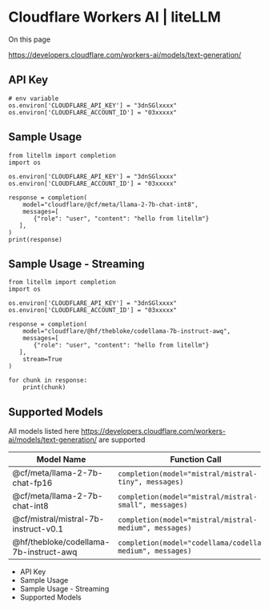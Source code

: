 # Cloudflare Workers AI | liteLLM

On this page

<https://developers.cloudflare.com/workers-ai/models/text-generation/>

## API Key​
    
    
    # env variable  
    os.environ['CLOUDFLARE_API_KEY'] = "3dnSGlxxxx"  
    os.environ['CLOUDFLARE_ACCOUNT_ID'] = "03xxxxx"  
    

## Sample Usage​
    
    
    from litellm import completion  
    import os  
      
    os.environ['CLOUDFLARE_API_KEY'] = "3dnSGlxxxx"  
    os.environ['CLOUDFLARE_ACCOUNT_ID'] = "03xxxxx"  
      
    response = completion(  
        model="cloudflare/@cf/meta/llama-2-7b-chat-int8",   
        messages=[  
           {"role": "user", "content": "hello from litellm"}  
       ],  
    )  
    print(response)  
    

## Sample Usage - Streaming​
    
    
    from litellm import completion  
    import os  
      
    os.environ['CLOUDFLARE_API_KEY'] = "3dnSGlxxxx"  
    os.environ['CLOUDFLARE_ACCOUNT_ID'] = "03xxxxx"  
      
    response = completion(  
        model="cloudflare/@hf/thebloke/codellama-7b-instruct-awq",   
        messages=[  
           {"role": "user", "content": "hello from litellm"}  
       ],  
        stream=True  
    )  
      
    for chunk in response:  
        print(chunk)  
    

## Supported Models​

All models listed here <https://developers.cloudflare.com/workers-ai/models/text-generation/> are supported

Model Name| Function Call  
---|---  
@cf/meta/llama-2-7b-chat-fp16| `completion(model="mistral/mistral-tiny", messages)`  
@cf/meta/llama-2-7b-chat-int8| `completion(model="mistral/mistral-small", messages)`  
@cf/mistral/mistral-7b-instruct-v0.1| `completion(model="mistral/mistral-medium", messages)`  
@hf/thebloke/codellama-7b-instruct-awq| `completion(model="codellama/codellama-medium", messages)`  
  
  * API Key
  * Sample Usage
  * Sample Usage - Streaming
  * Supported Models